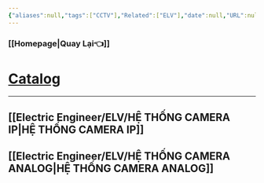 ```yaml
---
{"aliases":null,"tags":["CCTV"],"Related":["ELV"],"date":null,"URL":null,"Author":null,"dg-publish":true,"permalink":"/Electric Engineer/ELV/Hệ thống CCTV/","dgPassFrontmatter":true,"noteIcon":"2","created":"2024-02-29T09:58:48.951+07:00","updated":"2024-01-09T15:42:40.000+07:00"}
---
```


### [[Homepage\|Quay Lại👈]]

# [Catalog](https://onedrive.live.com/?id=5789757131C7DAFA%21107294&cid=5789757131C7DAFA)

---
 ## [[Electric Engineer/ELV/HỆ THỐNG CAMERA IP\|HỆ THỐNG CAMERA IP]]
 ## [[Electric Engineer/ELV/HỆ THỐNG CAMERA ANALOG\|HỆ THỐNG CAMERA ANALOG]]
 